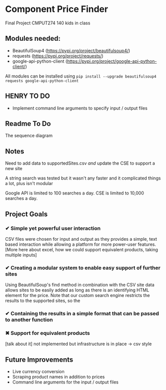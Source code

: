 # Component Price Finder
Final Project CMPUT274
140 kids in class

## Modules needed:
- BeautifulSoup4 (https://pypi.org/project/beautifulsoup4/)
- requests (https://pypi.org/project/requests/)
- google-api-python-client (https://pypi.org/project/google-api-python-client/)

All modules can be installed using
`pip install --upgrade beautifulsoup4 requests google-api-python-client`

## HENRY TO DO
- Implement command line arguments to specify input / output files

## Readme To Do
The sequence diagram

## Notes
Need to add data to supportedSites.csv *and* update the CSE to support a new
site

A string search was tested but it wasn't any faster and it complicated things
a lot, plus isn't modular

Google API is limited to 100 searches a day. CSE is limited to 10,000 searches
a day.


## Project Goals

### ✔ Simple yet powerful user interaction
CSV files were chosen for input and output as they provides a simple,
text based interaction while allowing a platform for more power-user
features. [More here about excel, how we could support equivalent
products, taking multiple inputs]

### ✔ Creating a modular system to enable easy support of further sites
Using BeautifulSoup's find method in combination with the CSV site data
allows sites to be easily added as long as there is an identifying HTML
element for the price. Note that our custom search engine restricts the
results to the supported sites, so the

### ✔ Containing the results in a simple format that can be passed to another function

### ✖ Support for equivalent products
[talk about it] not implemented but infrastructure is in place -> csv style


## Future Improvements
- Live currency conversion
- Scraping product names in addition to prices
- Command line arguments for the input / output files
